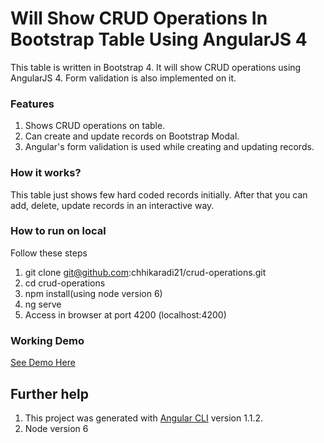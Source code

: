 # Will Show CRUD Operations In Bootstrap Table Using AngularJS 4
This table is written in Bootstrap 4. It will show CRUD operations using AngularJS 4. Form validation is also implemented on it.

### Features
1. Shows CRUD operations on table.
2. Can create and update records on Bootstrap Modal.
3. Angular's form validation is used while creating and updating records.

### How it works?
This table just shows few hard coded records initially. After that you can add, delete, update records in an interactive way.

### How to run on local
Follow these steps
1. git clone git@github.com:chhikaradi21/crud-operations.git
2. cd crud-operations
3. npm install(using node version 6)
4. ng serve
5. Access in browser at port 4200 (localhost:4200)

### Working Demo
<a href="http://adityachhikara.me/github-demos?block=crud-operations" target="_blank">See Demo Here</a>


## Further help
1. This project was generated with [Angular CLI](https://github.com/angular/angular-cli) version 1.1.2.
2. Node version 6
